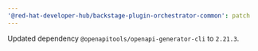 ```yaml
---
'@red-hat-developer-hub/backstage-plugin-orchestrator-common': patch
---
```


Updated dependency `@openapitools/openapi-generator-cli` to `2.21.3`.
